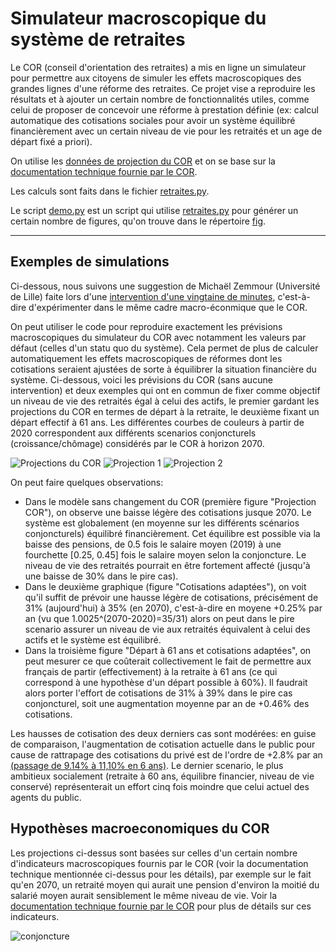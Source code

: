 # Simulateur macroscopique du système de retraites

Le COR (conseil d'orientation des retraites) a mis en ligne un simulateur pour permettre aux citoyens de simuler les effets macroscopiques des grandes lignes d'une réforme des retraites.
Ce projet vise a reproduire les résultats et à ajouter un certain nombre de fonctionnalités utiles, comme celui de proposer de concevoir une réforme à prestation définie (ex: calcul automatique des cotisations sociales pour avoir un système équilibré financièrement avec un certain niveau de vie pour les retraités et un age de départ fixé a priori).

On utilise les [données de projection du COR](https://www.cor-retraites.fr/simulateur/fileProjection.json) et on se base sur la [documentation technique fournie par le COR](https://www.cor-retraites.fr/simulateur/img/pdf/Documentation_technique_vf.pdf).

Les calculs sont faits dans le fichier [retraites.py](https://github.com/brunoscherrer/retraites/blob/master/retraites.py).

Le script [demo.py](https://github.com/brunoscherrer/retraites/blob/master/demo.py) est un script qui utilise [retraites.py](https://github.com/brunoscherrer/retraites/blob/master/retraites.py) pour générer un certain nombre de figures, qu'on trouve dans le répertoire [fig](https://github.com/brunoscherrer/retraites/blob/master/retraites.py).

---

## Exemples de simulations

Ci-dessous, nous suivons une suggestion de Michaël Zemmour (Université de Lille) faite lors d'une [intervention d'une vingtaine de minutes](https://www.youtube.com/watch?v=f0EZ9KJmeLA&t=346s), c'est-à-dire d'expérimenter dans le même cadre macro-éconmique que le COR. 

On peut utiliser le code pour reproduire exactement les prévisions macroscopiques du simulateur du COR avec notamment les valeurs par défaut (celles d'un statu quo du système).
Cela permet de plus de calculer automatiquement les effets macroscopiques de réformes dont les cotisations seraient ajustées de sorte à équilibrer la situation financière du système. Ci-dessous, voici les prévisions du COR (sans aucune intervention) et deux exemples qui ont en commun de fixer comme objectif un niveau de vie des retraités égal à celui des actifs, le premier gardant les projections du COR en termes de départ à la retraite, le deuxième fixant un départ effectif à 61 ans. Les différentes courbes de couleurs à partir de 2020 correspondent aux différents scenarios conjoncturels (croissance/chômage) considérés par le COR à horizon 2070.

![Projections du COR](./fig/cor.jpg) ![Projection 1](./fig/cotisations.jpg) ![Projection 2](./fig/61ans.jpg)

On peut faire quelques observations:

- Dans le modèle sans changement du COR (première figure "Projection COR"), on observe une baisse légère des cotisations jusque 2070. Le système est globalement (en moyenne sur les différents scénarios conjoncturels) équilibré financièrement. Cet équilibre est possible via la baisse des pensions, de 0.5 fois le salaire moyen (2019) à une fourchette [0.25, 0.45] fois le salaire moyen selon la conjoncture. Le niveau de vie des retraités pourrait en être fortement affecté (jusqu'à une baisse de 30% dans le pire cas).
- Dans le deuxième graphique (figure "Cotisations adaptées"), on voit qu'il suffit de prévoir une hausse légère de cotisations, précisément
 de 31% (aujourd'hui) à 35% (en 2070), c'est-à-dire en moyene +0.25% par an (vu que 1.0025^(2070-2020)=35/31) alors on peut dans le pire scenario assurer un niveau de vie aux retraités équivalent à celui des actifs et le système est équilibré.
- Dans la troisième figure "Départ à 61 ans et cotisations adaptées", on peut mesurer ce que coûterait collectivement le fait de permettre aux français de partir (effectivement) à la retraite à 61 ans (ce qui correspond à une hypothèse d'un départ possible à 60%). Il faudrait alors porter l'effort de cotisations de 31% à 39% dans le pire cas conjoncturel, soit une augmentation moyenne par an de +0.46% des cotisations.

Les hausses de cotisation des deux derniers cas sont modérées: en guise de comparaison, l'augmentation de cotisation actuelle dans le public pour cause de rattrapage des cotisations du privé est de l'ordre de +2.8% par an [(passage de 9.14% à 11,10% en 6 ans)](https://infos.emploipublic.fr/article/convergence-des-taux-des-cotisations-retraite-entre-le-public-et-le-prive-eea-2282). Le dernier scenario, le plus ambitieux socialement (retraite à 60 ans, équilibre financier, niveau de vie conservé) représenterait un effort cinq fois moindre que celui actuel des agents du public. 

## Hypothèses macroeconomiques du COR

Les projections ci-dessus sont basées sur celles d'un certain nombre d'indicateurs macroscopiques fournis par le COR (voir la documentation technique mentionnée ci-dessus pour les détails), par exemple sur le fait qu'en 2070, un retraité moyen qui aurait une pension d'environ la moitié du salarié moyen aurait sensiblement le même niveau de vie. Voir la [documentation technique fournie par le COR](https://www.cor-retraites.fr/simulateur/img/pdf/Documentation_technique_vf.pdf) pour plus de détails sur ces indicateurs.

![conjoncture](./fig/conjoncture.jpg)

